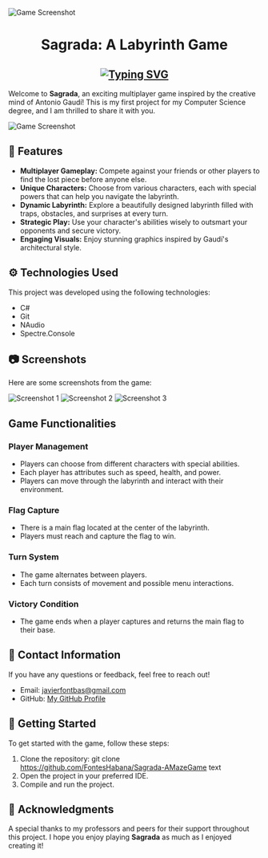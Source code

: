 ![Game Screenshot](https://github.com/user-attachments/assets/72dcd829-cb49-4e33-bce1-c1fa4c5a2fd0)

<h1 align=center> Sagrada: A Labyrinth Game</h2>

<h2 align=center><a href="https://git.io/typing-svg"><img src="https://readme-typing-svg.demolab.com?font=Fira+Code&pause=1000&random=false&width=435&lines=Labyrinth+Game | Programming+Project;University+of+Havana | MATCOM;" alt="Typing SVG" /></a></h2>

Welcome to **Sagrada**, an exciting multiplayer game inspired by the creative mind of Antonio Gaudí! This is my first project for my Computer Science degree, and I am thrilled to share it with you.

![Game Screenshot](https://github.com/user-attachments/assets/d391fdf8-6011-4e4f-abcb-9e00fb5aba39)

## 🌟 Features

- **Multiplayer Gameplay:** Compete against your friends or other players to find the lost piece before anyone else.
- **Unique Characters:** Choose from various characters, each with special powers that can help you navigate the labyrinth.
- **Dynamic Labyrinth:** Explore a beautifully designed labyrinth filled with traps, obstacles, and surprises at every turn.
- **Strategic Play:** Use your character's abilities wisely to outsmart your opponents and secure victory.
- **Engaging Visuals:** Enjoy stunning graphics inspired by Gaudí's architectural style.

## ⚙️ Technologies Used

This project was developed using the following technologies:

- C#
- Git
- NAudio
- Spectre.Console

## 📷 Screenshots

Here are some screenshots from the game:

![Screenshot 1](https://github.com/user-attachments/assets/5baafd43-40d1-4081-9d18-794bd6c8f9f2)
![Screenshot 2](https://github.com/user-attachments/assets/02a23157-bcea-4b99-9537-b8c2d1a681be)
![Screenshot 3](https://github.com/user-attachments/assets/cbd40e21-f4b1-440b-a99a-7657a77409d3)

## Game Functionalities

### Player Management

- Players can choose from different characters with special abilities.
- Each player has attributes such as speed, health, and power.
- Players can move through the labyrinth and interact with their environment.

### Flag Capture

- There is a main flag located at the center of the labyrinth.
- Players must reach and capture the flag to win.

### Turn System

- The game alternates between players.
- Each turn consists of movement and possible menu interactions.

### Victory Condition

- The game ends when a player captures and returns the main flag to their base.

## 📧 Contact Information

If you have any questions or feedback, feel free to reach out!

- Email: [javierfontbas@gmail.com](mailto:javierfontbas@gmail.com)
- GitHub: [My GitHub Profile](https://github.com/FontesHabana](https://github.com/FontesHabana))

## 🚀 Getting Started

To get started with the game, follow these steps:

1. Clone the repository:
   git clone https://github.com/FontesHabana/Sagrada-AMazeGame
   text
2. Open the project in your preferred IDE.
3. Compile and run the project.

## 🎉 Acknowledgments

A special thanks to my professors and peers for their support throughout this project. I hope you enjoy playing **Sagrada** as much as I enjoyed creating it!
